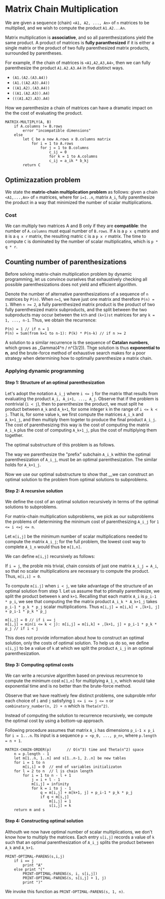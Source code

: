 # Matrix Chain Multiplication

We are given a sequence (chain) `<A1, A2, ..., An>` of `n` matrices to be multiplied, and we wish to compute the product `A1.A2...An`.

Matrix multiplication is **associative**, and so all parenthesizations yield the same product. A product of matrices is **fully paranthesized** if it is either a single matrix or the product of two fully parenthesized matrix products, surrounded by parentheses.

For example, if the chain of matrices is `<A1,A2,A3,A4>`, then we can fully parenthesize the product `A1.A2.A3.A4` in five distinct ways.

- `(A1.(A2.(A3.A4))`
- `(A1.((A2.A3).A4))`
- `((A1.A2).(A3.A4))`
- `((A1.(A2.A3)).A4)`
- `(((A1.A2).A3).A4)`

How we parenthesize a chain of matrices can have a dramatic impact on the the cost of evaluating the product.

```
MATRIX-MULTIPLY(A, B)
    if A.columns != B.rows
        error "incompatible dimensions"
    else
        let C be a new A.rows x B.columns matrix
            for i = 1 to A.rows
                for j = 1 to B.columns
                    c_ij = 0
                    for k = 1 to A.columns
                    c_ij = a_ik * b_kj
        return C
```

## Optimizazation problem

We state the **matrix-chain multiplication problem** as follows: given a chain `<A1,...,An>` of `n` matrices, where for `i=1..n`, matrix `A_i`, fully parenthesize the product in a way that minimized the number of scalar multiplications.

### Cost

We can multiply two matrices A and B only if they are **compatible**: the number of `A.columns` must equal number of `B.rows`. If `A` is a `p x q` matrix and `B` is a `q x r` matrix, the resulting matric `C` is a `p x r` matrix. The time to compute `C` is dominated by the number of scalar multiplicatins, which is `p * q * r`.

## Counting number of parenthesizations

Before solving matrix-chain multiplication problem by dynamic programming, let us convince ourselves that exhaustively checking all possible parenthesizations does not yield and efficient algorithm.

Denote the number of alternative parenthesizations of a sequence of `n` matrices by `P(n)`. When `n=1`, we have just one matrix and therefore `P(n) = 1`. When `n >= 2`, a fully parenthesized matrix product is the product of two fully parenthesized matrix subproducts, and the split between the two subproducts may occur between the `kth` and `(k+1)st` matrices for any `k = 1, ..., n-1`. Thus, we obtain the recurrence:

```
P(n) = 1 // if n = 1
P(n) = Sum(from k=1 to n-1): P(k) * P(n-k) // if n >= 2
```

A solution to a similar recurrence is the sequence of **Catalan numbers**, which grows as \_Gamma(4^n / n^(3/2)). Thge solution is thus **exponential to n**, and the brute-force method of exhaustive search makes for a poor strategy when determining how to optimally parenthesize a matrix chain.

### Applying dynamic programming

#### Step 1: Structure of an optimal parenthesization

Let's adopt the notation `A_i_j` where `i <= j` for the matrix tthat results from evaluating the product `A_i, A_i+1, ..., A_j`. Observe that if the problem is nontrivial (`i < j`), then to parenthesize the product, we must split he product between `A_k` and `A_k+1`, for some integer `k` in the range of `i <= k < j`. That is, for some value `k`, we first compute the matrices `A_i_k` and `A_k+1_j`, and then multiply them togeter to produce the final product `A_i_j`. The cost of parenthesizing this way is the cost of computing the matrix `A_i_k` plus the cost of computing `A_k+1_j`, plus the cost of multiplying them together.

The optimal substructure of this problem is as follows.

The way we parenthesize the "prefix" subchain `A_i_k` within the optimal parenthesization of `A_i_j`, must be an optimal parenthesization. The similar holds for `A_k+1_j`.

Now we use our optimal substructure to show that \_\_we can construct an optimal solution to the problem from optimal solutions to subproblems.

#### Step 2: A recursive solution

We define the cost of an optimal solution recursively in terms of the optimal solutions to subproblems.

For matrix-chain multiplication subproblems, we pick as our subproblems the problems of determining the minimum cost of parenthesizing `A_i_j` for `1 <= i <=j <= n`.

Let `m[i,j]` be the minimum number of scalar multiplications needed to compute the matrix `A_i_j`; for the full problem, the lowest cost way to complete `A_1_n` would thus be `m[1,n]`.

We can define `m[i,j]` recursively as follows:

If `i = j`, the proble mis trivial, chain consists of just one matrix `A_i_j = A_i`, so that no scalar multiplications are necessary to compute the product. Thus, `m[i,i] = 0`.

To compute `m[i.j]` when `i < j`, we take advantage of the structure of an optimal solution from step 1. Let us assume that to ptimally parenthesize, we split the product between `k` and `k+1`. Recalling that each matrix `A_i` is `p_i-1 * p_i`, we see that computing the the matrix product `A_i_k * A_k+1_j` takes `p_i-1 * p_k * p_j` scalar multiplications. Thus `m[i,j] = m[i,k] + ,[k+1, j] + p_i-1 * p_k * p_j`

```
m[i,j] = 0 // if i == j
m[i,j] = min(i <= k < j): m[i,j] = m[i,k] + ,[k+1, j] + p_i-1 * p_k * p_j // if i < j
```

This does not provide information about how to construct an optimal solution, only the costs of optimal solution. To help us do so, we define `s[i,j]` to be a value of `k` at which we split the product `A_i_j` in an optimal parenthesization.

#### Step 3: Computing optimal costs

We can write a recursive algorithm based on previous recurrence to compute the minimum cost `m[1,n]` for multiplying `A_1_n`, which would take exponential time and is no better than the brute-force method.

Observe that we have realtively few distinct problems, one subproble mfor each choice of `i` and `j` satisfying `1 <= i <= j <= n` or `combinatory_number(n, 2) + n` which is `Theta(n^2)`.

Instead of computing the solution to recurrence recursively, we compute the optimal cost by using a bottom-up approach.

Following procedure assumes that matrix `A_i` has dimensions `p_i-1 x p_i` for `i = 1...n`. Its input is a sequence `p = <p_0, ..., p_n>`, where `p.length = n + 1`.

```
MATRIX-CHAIN-ORDER(p)       // O(n^3) time and Theta(n^2) space
    n = p.length - 1
    let m[1..n, 1..n] and s[1..n-1, 2..n] be new tables
    for i = 1 to n
        m[i,i] = 0  // end of variables initializaton
    for l = 2 to n  // l is chain length
        for i = 1 to n - l + 1
            j = i + l - 1
            m[i,j] = infinity
            for k = i to j - 1
                q = m[i,j] + m[k+1, j] + p_i-1 * p_k * p_j
                if q < m[i,j]
                    m[i,j] = 1
                    s[i,j] = k
    return m and s
```

#### Step 4: Constructing optimal solution

Althouth we now have optimal number of scalar multiplications, we don't know how to multiply the matrices. Each entry `s[i,j]` records a value of `k` such that an optimal parenthesization of `A_i_j` splits the product between `A_k` and `A_k+1`.

```
PRINT-OPTIMAL-PARENS(s,i,j)
    if i == j
        print "A"
    else print "("
        PRINT-OPTIMAL-PARENS(s, i, s[i,j])
        PRINT-OPTIMAL-PARENS(s, s[i,j] + 1, j)
        print ")"
```

We invoke this function as `PRINT-OPTIMAL-PARENS(s, 1, n)`.
